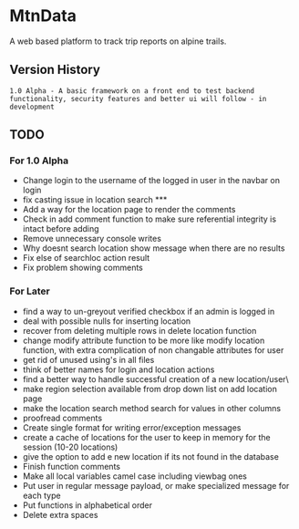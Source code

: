 # MtnData
A web based platform to track trip reports on alpine trails.

## Version History
```
1.0 Alpha - A basic framework on a front end to test backend functionality, security features and better ui will follow - in development
```
## TODO
### For 1.0 Alpha
- Change login to the username of the logged in user in the navbar on login
- fix casting issue in location search ***
- Add a way for the location page to render the comments
- Check in add comment function to make sure referential integrity is intact before adding
- Remove unnecessary console writes 
- Why doesnt search location show message when there are no results
- Fix else of searchloc action result
- Fix problem showing comments
### For Later
- find a way to un-greyout verified checkbox if an admin is logged in
- deal with possible nulls for inserting location
- recover from deleting multiple rows in delete location function
- change modify attribute function to be more like modify location function, with extra complication of non changable attributes for user
- get rid of unused using's in all files
- think of better names for login and location actions
- find a better way to handle successful creation of a new location/user\
- make region selection available from drop down list on add location page
- make the location search method search for values in other columns
- proofread comments
- Create single format for writing error/exception messages
- create a cache of locations for the user to keep in memory for the session (10-20 locations)
- give the option to add e new location if its not found in the database
- Finish function comments
- Make all local variables camel case including viewbag ones
- Put user in regular message payload, or make specialized message for each type
- Put functions in alphabetical order
- Delete extra spaces











